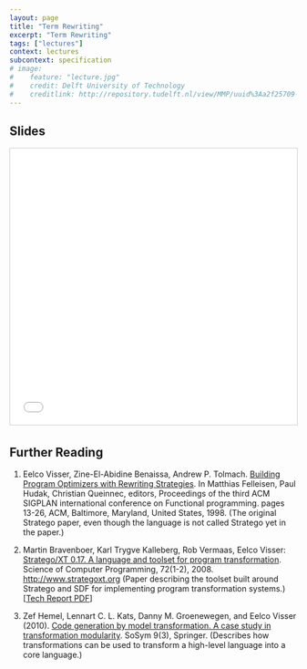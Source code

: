 ```yaml
---
layout: page
title: "Term Rewriting"
excerpt: "Term Rewriting"
tags: ["lectures"]
context: lectures
subcontext: specification
# image: 
#    feature: "lecture.jpg"
#    credit: Delft University of Technology
#    creditlink: http://repository.tudelft.nl/view/MMP/uuid%3Aa2f25709-c56e-453e-9394-4a05acf603a4/
---
```


## Slides

<iframe src="//www.slideshare.net/slideshow/embed_code/key/8SsQzEvMPSsJ7" width="595" height="485" frameborder="0" marginwidth="0" marginheight="0" scrolling="no" style="border:1px solid #CCC; border-width:1px; margin-bottom:5px; max-width: 100%;" allowfullscreen> </iframe> 

## Further Reading

1. Eelco Visser, Zine-El-Abidine Benaissa, Andrew P. Tolmach. [Building Program Optimizers with Rewriting Strategies](http://dx.doi.org/10.1145/291251.289425). In Matthias Felleisen, Paul Hudak, Christian Queinnec, editors, Proceedings of the third ACM SIGPLAN international conference on Functional programming. pages 13-26, ACM, Baltimore, Maryland, United States, 1998. (The original Stratego paper, even though the language is not called Stratego yet in the paper.)

2. Martin Bravenboer, Karl Trygve Kalleberg, Rob Vermaas, Eelco Visser: [Stratego/XT 0.17. A language and toolset for program transformation](http://dx.doi.org/10.1016/j.scico.2007.11.003). Science of Computer Programming, 72(1-2), 2008. http://www.strategoxt.org (Paper describing the toolset built around Stratego and SDF for implementing program transformation systems.) [[Tech Report PDF](http://swerl.tudelft.nl/twiki/pub/Main/TechnicalReports/TUD-SERG-2008-011.pdf)]

3. Zef Hemel, Lennart C. L. Kats, Danny M. Groenewegen, and Eelco Visser (2010). [Code generation by model transformation. A case study in transformation modularity](http://dx.doi.org/10.1007/s10270-009-0136-1). SoSym 9(3), Springer. (Describes how transformations can be used to transform a high-level language into a core language.)


